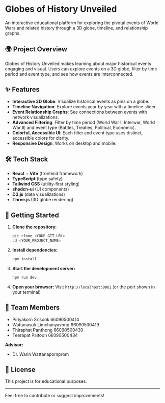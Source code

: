 # Globes of History Unveiled

An interactive educational platform for exploring the pivotal events of World Wars and related history through a 3D globe, timeline, and relationship graphs.

## 🌍 Project Overview
Globes of History Unveiled makes learning about major historical events engaging and visual. Users can explore events on a 3D globe, filter by time period and event type, and see how events are interconnected.

## ✨ Features
- **Interactive 3D Globe**: Visualize historical events as pins on a globe.
- **Timeline Navigation**: Explore events year by year with a timeline slider.
- **Event Relationship Graphs**: See connections between events with network visualizations.
- **Advanced Filtering**: Filter by time period (World War I, Interwar, World War II) and event type (Battles, Treaties, Political, Economic).
- **Colorful, Accessible UI**: Each filter and event type uses distinct, accessible colors for clarity.
- **Responsive Design**: Works on desktop and mobile.

## 🛠️ Tech Stack
- **React** + **Vite** (frontend framework)
- **TypeScript** (type safety)
- **Tailwind CSS** (utility-first styling)
- **shadcn-ui** (UI components)
- **D3.js** (data visualizations)
- **Three.js** (3D globe rendering)

## 🚀 Getting Started
1. **Clone the repository:**
   ```sh
   git clone <YOUR_GIT_URL>
   cd <YOUR_PROJECT_NAME>
   ```
2. **Install dependencies:**
   ```sh
   npm install
   ```
3. **Start the development server:**
   ```sh
   npm run dev
   ```
4. **Open your browser:**
   Visit `http://localhost:8081` (or the port shown in your terminal)

## 👥 Team Members
- Piriyakorn Srisook 66090500414
- Wattanasuk Limchanyavong 66090500419
- Thiraphat Panthong 66090500430
- Teerapat Paitoon 66090500434

**Advisor:**
- Dr. Warin Wattanapornprom

## 📄 License
This project is for educational purposes.

---
Feel free to contribute or suggest improvements!
